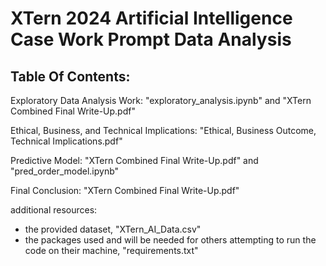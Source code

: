 # XTern 2024 Artificial Intelligence Case Work Prompt Data Analysis

## Table Of Contents:

Exploratory Data Analysis Work: "exploratory_analysis.ipynb" and "XTern Combined Final Write-Up.pdf"

Ethical, Business, and Technical Implications: "Ethical, Business Outcome, Technical Implications.pdf"

Predictive Model: "XTern Combined Final Write-Up.pdf" and "pred_order_model.ipynb"

Final Conclusion: "XTern Combined Final Write-Up.pdf"

additional resources: 
 - the provided dataset, "XTern_AI_Data.csv"
 - the packages used and will be needed for others attempting to run the code on their machine, "requirements.txt"
